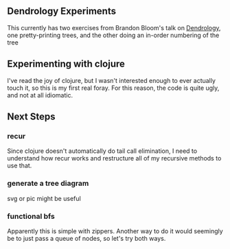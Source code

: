 ## Dendrology Experiments
This currently has two exercises from Brandon Bloom's talk on [Dendrology][0],
one pretty-printing trees, and the other doing an in-order numbering of the tree

## Experimenting with clojure
I've read the joy of clojure, but I wasn't interested enough to ever actually
touch it, so this is my first real foray.  For this reason, the code is quite
ugly, and not at all idiomatic.

## Next Steps

### recur
Since clojure doesn't automatically do tail call elimination, I need to
understand how recur works and restructure all of my recursive methods to use
that.

### generate a tree diagram
svg or pic might be useful

### functional bfs
Apparently this is simple with zippers.  Another way to do it would seemingly be
to just pass a queue of nodes, so let's try both ways.

[0]: https://www.youtube.com/watch?v=j649Tr25RyA
